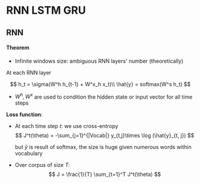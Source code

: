# RNN LSTM GRU

## RNN

#### Theorem

- Infinite windows size: ambiguous RNN layers' number (theoretically)

At each RNN layer

$$
    h_t = \sigma(W^h h_{t-1} + W^x_h x_t)\\
    \hat{y} = softmax(W^s h_t) 
$$

- $W^h, W^x$ are used to condition the hidden state or input vector for all time steps 

**Loss function**:

- At each time step $t$: we use cross-entropy
    $$
        J^t(\theta) = -\sum_{j=1}^{|Vocab|} y_{t,j}\times \log (\hat{y}_{t, j})
    $$
    
    but $\hat{y}$ is result of softmax, the size is huge given numerous words within vocabulary
    
- Over corpus of size $T$:
    $$
        J = \frac{1}{T} \sum_{t=1}^T J^t(\theta)
    $$